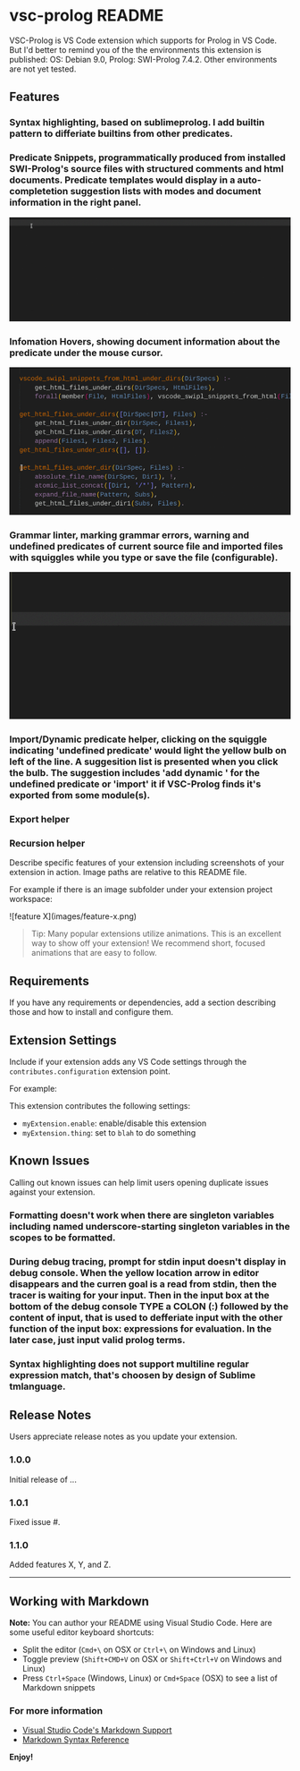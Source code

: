 # vsc-prolog README
VSC-Prolog is VS Code extension which supports for Prolog in VS Code. But I'd better to remind you of the the environments this extension is published:
OS: Debian 9.0,
Prolog: SWI-Prolog 7.4.2.
Other environments are not yet tested.

## Features

### Syntax highlighting, based on sublimeprolog. I add builtin pattern to differiate builtins from other predicates. 

### Predicate Snippets, programmatically produced from installed SWI-Prolog's source files with structured comments and html documents. Predicate templates would display in a auto-completetion suggestion lists with modes and document information in the right panel. 
![snippet](images/snippets.gif)

### Infomation Hovers, showing document information about the predicate under the mouse cursor.
![hover](images/hover.gif)

### Grammar linter, marking grammar errors, warning and undefined predicates of current source file and imported files with squiggles while you type or save the file (configurable). 
![linter](images/linter.gif)

### Import/Dynamic predicate helper, clicking on the squiggle indicating 'undefined predicate' would light the yellow bulb on left of the line. A suggesition list is presented when you click the bulb. The suggestion includes 'add dynamic ' for the undefined predicate or 'import' it if VSC-Prolog finds it's exported from some module(s).


### Export helper


### Recursion helper



Describe specific features of your extension including screenshots of your extension in action. Image paths are relative to this README file.

For example if there is an image subfolder under your extension project workspace:

\!\[feature X\]\(images/feature-x.png\)

> Tip: Many popular extensions utilize animations. This is an excellent way to show off your extension! We recommend short, focused animations that are easy to follow.

## Requirements

If you have any requirements or dependencies, add a section describing those and how to install and configure them.


## Extension Settings

Include if your extension adds any VS Code settings through the `contributes.configuration` extension point.

For example:

This extension contributes the following settings:

* `myExtension.enable`: enable/disable this extension
* `myExtension.thing`: set to `blah` to do something

## Known Issues

Calling out known issues can help limit users opening duplicate issues against your extension.
### Formatting doesn't work when there are singleton variables including named underscore-starting singleton variables in the scopes to be formatted.
### During debug tracing, prompt for stdin input doesn't display in debug console. When the yellow location arrow in editor disappears and the curren goal is a read from stdin, then the tracer is waiting for your input. Then in the input box at the bottom of the debug console TYPE a COLON (:) followed by the content of input, that is used to defferiate input with the other function of the input box: expressions for evaluation. In the later case, just input valid prolog terms.
### Syntax highlighting does not support multiline regular expression match, that's choosen by design of Sublime tmlanguage.

## Release Notes

Users appreciate release notes as you update your extension.

### 1.0.0

Initial release of ...

### 1.0.1

Fixed issue #.

### 1.1.0

Added features X, Y, and Z.

-----------------------------------------------------------------------------------------------------------

## Working with Markdown

**Note:** You can author your README using Visual Studio Code.  Here are some useful editor keyboard shortcuts:

* Split the editor (`Cmd+\` on OSX or `Ctrl+\` on Windows and Linux)
* Toggle preview (`Shift+CMD+V` on OSX or `Shift+Ctrl+V` on Windows and Linux)
* Press `Ctrl+Space` (Windows, Linux) or `Cmd+Space` (OSX) to see a list of Markdown snippets

### For more information

* [Visual Studio Code's Markdown Support](http://code.visualstudio.com/docs/languages/markdown)
* [Markdown Syntax Reference](https://help.github.com/articles/markdown-basics/)

**Enjoy!**

